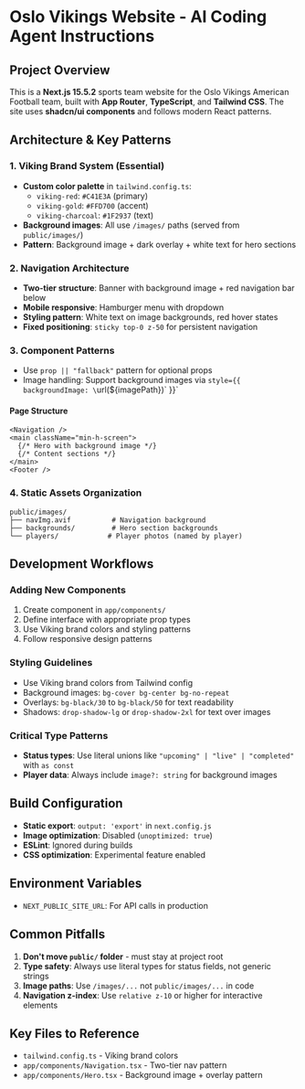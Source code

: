 # Oslo Vikings Website - AI Coding Agent Instructions

## Project Overview

This is a **Next.js 15.5.2** sports team website for the Oslo Vikings American Football team, built with **App Router**, **TypeScript**, and **Tailwind CSS**. The site uses **shadcn/ui components** and follows modern React patterns.

## Architecture & Key Patterns

### 1. Viking Brand System (Essential)

- **Custom color palette** in `tailwind.config.ts`:
  - `viking-red`: `#C41E3A` (primary)
  - `viking-gold`: `#FFD700` (accent)
  - `viking-charcoal`: `#1F2937` (text)
- **Background images**: All use `/images/` paths (served from `public/images/`)
- **Pattern**: Background image + dark overlay + white text for hero sections

### 2. Navigation Architecture

- **Two-tier structure**: Banner with background image + red navigation bar below
- **Mobile responsive**: Hamburger menu with dropdown
- **Styling pattern**: White text on image backgrounds, red hover states
- **Fixed positioning**: `sticky top-0 z-50` for persistent navigation

### 3. Component Patterns

- Use `prop || "fallback"` pattern for optional props
- Image handling: Support background images via `style={{ backgroundImage: \`url(\${imagePath})\` }}`

#### Page Structure

```tsx
<Navigation />
<main className="min-h-screen">
  {/* Hero with background image */}
  {/* Content sections */}
</main>
<Footer />
```

### 4. Static Assets Organization

```
public/images/
├── navImg.avif          # Navigation background
├── backgrounds/         # Hero section backgrounds
└── players/            # Player photos (named by player)
```

## Development Workflows

### Adding New Components

1. Create component in `app/components/`
2. Define interface with appropriate prop types
3. Use Viking brand colors and styling patterns
4. Follow responsive design patterns

### Styling Guidelines

- Use Viking brand colors from Tailwind config
- Background images: `bg-cover bg-center bg-no-repeat`
- Overlays: `bg-black/30` to `bg-black/50` for text readability
- Shadows: `drop-shadow-lg` or `drop-shadow-2xl` for text over images

### Critical Type Patterns

- **Status types**: Use literal unions like `"upcoming" | "live" | "completed"` with `as const`
- **Player data**: Always include `image?: string` for background images

## Build Configuration

- **Static export**: `output: 'export'` in `next.config.js`
- **Image optimization**: Disabled (`unoptimized: true`)
- **ESLint**: Ignored during builds
- **CSS optimization**: Experimental feature enabled

## Environment Variables

- `NEXT_PUBLIC_SITE_URL`: For API calls in production

## Common Pitfalls

1. **Don't move `public/` folder** - must stay at project root
2. **Type safety**: Always use literal types for status fields, not generic strings
3. **Image paths**: Use `/images/...` not `public/images/...` in code
4. **Navigation z-index**: Use `relative z-10` or higher for interactive elements

## Key Files to Reference

- `tailwind.config.ts` - Viking brand colors
- `app/components/Navigation.tsx` - Two-tier nav pattern
- `app/components/Hero.tsx` - Background image + overlay pattern
